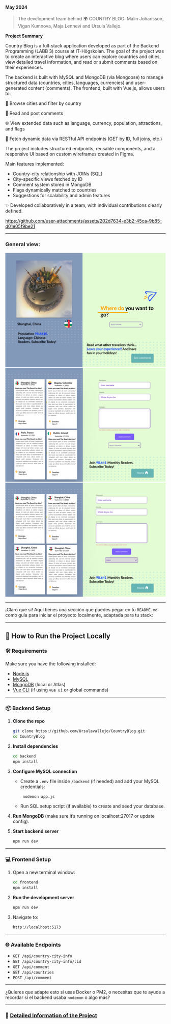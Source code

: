 #### May 2024

> The development team behind 🌍 COUNTRY BLOG:
> Malin Johansson, Vigan Kumnova, Maja Lennevi and Ursula Vallejo.

**Project Summary**

Country Blog is a full-stack application developed as part of the Backend Programming (LABB 3) course at IT-Högskolan. The goal of the project was to create an interactive blog where users can explore countries and cities, view detailed travel information, and read or submit comments based on their experiences.

The backend is built with MySQL and MongoDB (via Mongoose) to manage structured data (countries, cities, languages, currencies) and user-generated content (comments). The frontend, built with Vue.js, allows users to:

🔎 Browse cities and filter by country

💬 Read and post comments

🌐 View extended data such as language, currency, population, attractions, and flags

🎯 Fetch dynamic data via RESTful API endpoints (GET by ID, full joins, etc.)

The project includes structured endpoints, reusable components, and a responsive UI based on custom wireframes created in Figma.

Main features implemented:

- Country-city relationship with JOINs (SQL)
- City-specific views fetched by ID
- Comment system stored in MongoDB
- Flags dynamically matched to countries
- Suggestions for scalability and admin features

✨ Developed collaboratively in a team, with individual contributions clearly defined.


https://github.com/user-attachments/assets/202d7634-e3b2-45ca-9b85-d01e05f9be21


---

### General view:

[<img src="documentation/Home.png" width="550"/>](WireframeHome)
[<img src="documentation/all_comments.png" width="550"/>](WireframeAllComments)
[<img src="documentation/One_Country_comments.png" width="550"/>](WireframeOne_Country_comments)

---

¡Claro que sí! Aquí tienes una sección que puedes pegar en tu `README.md` como guía para iniciar el proyecto localmente, adaptada para tu stack:

---

## 🚀 How to Run the Project Locally

### 🛠️ Requirements

Make sure you have the following installed:

* [Node.js](https://nodejs.org/)
* [MySQL](https://www.mysql.com/)
* [MongoDB](https://www.mongodb.com/) (local or Atlas)
* [Vue CLI](https://cli.vuejs.org/) (if using `vue ui` or global commands)

---

### 📦 Backend Setup

1. **Clone the repo**

   ```bash
   git clone https://github.com/Ursulavallejo/CountryBlog.git
   cd CountryBlog
   ```

2. **Install dependencies**

   ```bash
   cd backend
   npm install
   ```

3. **Configure MySQL connection**

   * Create a `.env` file inside `/backend` (if needed) and add your MySQL credentials:

     ```
      nodemon app.js
     ```
   * Run SQL setup script (if available) to create and seed your database.

4. **Run MongoDB** (make sure it’s running on localhost:27017 or update config).

5. **Start backend server**

   ```bash
   npm run dev
   ```

---

### 💻 Frontend Setup

1. Open a new terminal window:

   ```bash
   cd frontend
   npm install
   ```

2. **Run the development server**

   ```bash
   npm run dev
   ```

3. Navigate to:

   ```
   http://localhost:5173
   ```

---

### 🌐 Available Endpoints

* `GET /api/country-city-info`
* `GET /api/country-city-info/:id`
* `GET /api/comment`
* `GET /api/countries`
* `POST /api/comment` 

---

¿Quieres que adapte esto si usas Docker o PM2, o necesitas que te ayude a recordar si el backend usaba `nodemon` o algo más?


---

### 📄 [Detailed Information of the Project](Detail_Info.md)
